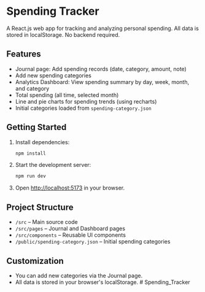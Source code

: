 
# Spending Tracker

A React.js web app for tracking and analyzing personal spending. All data is stored in localStorage. No backend required.

## Features
- Journal page: Add spending records (date, category, amount, note)
- Add new spending categories
- Analytics Dashboard: View spending summary by day, week, month, and category
- Total spending (all time, selected month)
- Line and pie charts for spending trends (using recharts)
- Initial categories loaded from `spending-category.json`

## Getting Started
1. Install dependencies:
   ```powershell
   npm install
   ```
2. Start the development server:
   ```powershell
   npm run dev
   ```
3. Open [http://localhost:5173](http://localhost:5173) in your browser.

## Project Structure
- `/src` – Main source code
- `/src/pages` – Journal and Dashboard pages
- `/src/components` – Reusable UI components
- `/public/spending-category.json` – Initial spending categories

## Customization
- You can add new categories via the Journal page.
- All data is stored in your browser's localStorage.
#   S p e n d i n g _ T r a c k e r  
 